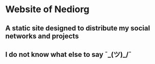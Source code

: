 # Website of Nediorg
## A static site designed to distribute my social networks and projects
## I do not know what else to say ¯\_(ツ)_/¯
